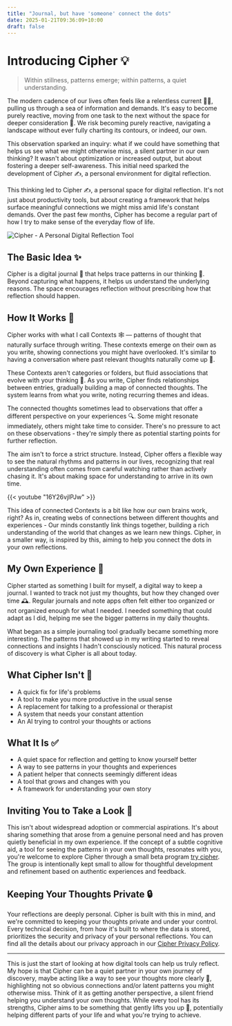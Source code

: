 ```yaml
---
title: "Journal, but have 'someone' connect the dots"
date: 2025-01-21T09:36:09+10:00
draft: false
---
```


# Introducing Cipher 💡


> Within stillness, patterns emerge; within patterns, a quiet understanding.

The modern cadence of our lives often feels like a relentless current 🏃‍♀️, pulling us through a sea of information and demands. It's easy to become purely reactive, moving from one task to the next without the space for deeper consideration 🤔. We risk becoming purely reactive, navigating a landscape without ever fully charting its contours, or indeed, our own.

This observation sparked an inquiry: what if we could have something that helps us see what we might otherwise miss, a silent partner in our own thinking?  It wasn't about optimization or increased output, but about fostering a deeper self-awareness. This initial need sparked the development of Cipher ✍️, a personal environment for digital reflection.

This thinking led to Cipher ✍️, a personal space for digital reflection. It's not just about productivity tools, but about creating a framework that helps surface meaningful connections we might miss amid life's constant demands. Over the past few months, Cipher has become a regular part of how I try to make sense of the everyday flow of life.

![Cipher - A Personal Digital Reflection Tool](https://i.ibb.co/L6tG1KW/Cipher.png)

## The Basic Idea ✨

Cipher is a digital journal 📓 that helps trace patterns in our thinking 🤔. Beyond capturing what happens, it helps us understand the underlying reasons. The space encourages reflection without prescribing how that reflection should happen.

## How It Works 🧭

Cipher works with what I call Contexts 🕸️ — patterns of thought that naturally surface through writing. These contexts emerge on their own as you write, showing connections you might have overlooked. It's similar to having a conversation where past relevant thoughts naturally come up 💭.

These Contexts aren't categories or folders, but fluid associations that evolve with your thinking 🌊. As you write, Cipher finds relationships between entries, gradually building a map of connected thoughts. The system learns from what you write, noting recurring themes and ideas.

The connected thoughts sometimes lead to observations that offer a different perspective on your experiences 🔍. Some might resonate immediately, others might take time to consider. There's no pressure to act on these observations - they're simply there as potential starting points for further reflection.

The aim isn't to force a strict structure. Instead, Cipher offers a flexible way to see the natural rhythms and patterns in our lives, recognizing that real understanding often comes from careful watching rather than actively chasing it. It's about making space for understanding to arrive in its own time.

{{< youtube "16Y26vjlPJw" >}}

This idea of connected Contexts is a bit like how our own brains work, right? As in, creating webs of connections between different thoughts and experiences - Our minds constantly link things together, building a rich understanding of the world that changes as we learn new things. Cipher, in a smaller way, is inspired by this, aiming to help you connect the dots in your own reflections.

## My Own Experience 🚶

Cipher started as something I built for myself, a digital way to keep a journal. I wanted to track not just my thoughts, but how they changed over time 🕰️. Regular journals and note apps often felt either too organized or not organized enough for what I needed. I needed something that could adapt as I did, helping me see the bigger patterns in my daily thoughts.

What began as a simple journaling tool gradually became something more interesting. The patterns that showed up in my writing started to reveal connections and insights I hadn't consciously noticed. This natural process of discovery is what Cipher is all about today.

## What Cipher Isn't 🚫

- A quick fix for life's problems
- A tool to make you more productive in the usual sense
- A replacement for talking to a professional or therapist
- A system that needs your constant attention
- An AI trying to control your thoughts or actions

## What It Is ✅

- A quiet space for reflection and getting to know yourself better
- A way to see patterns in your thoughts and experiences
- A patient helper that connects seemingly different ideas
- A tool that grows and changes with you
- A framework for understanding your own story

## Inviting You to Take a Look 🚪

This isn't about widespread adoption or commercial aspirations. It's about sharing something that arose from a genuine personal need and has proven quietly beneficial in my own experience. If the concept of a subtle cognitive aid, a tool for seeing the patterns in your own thoughts, resonates with you, you're welcome to explore Cipher through a small beta program [try cipher](https://cipher.sysapp.dev). The group is intentionally kept small to allow for thoughtful development and refinement based on authentic experiences and feedback.


## Keeping Your Thoughts Private 🔒

Your reflections are deeply personal. Cipher is built with this in mind, and we're committed to keeping your thoughts private and under your control. Every technical decision, from how it's built to where the data is stored, prioritizes the security and privacy of your personal reflections. You can find all the details about our privacy approach in our [Cipher Privacy Policy](https://cipher.sysapp.dev/privacy).

---

This is just the start of looking at how digital tools can help us truly reflect. My hope is that Cipher can be a quiet partner in your own journey of discovery, maybe acting like a way to see your thoughts more clearly 🧠, highlighting not so obvious connections and/or latent patterns you might otherwise miss. Think of it as getting another perspective, a silent friend helping you understand your own thoughts. While every tool has its strengths, Cipher aims to be something that gently lifts you up 🌊, potentially helping different parts of your life and what you're trying to achieve.